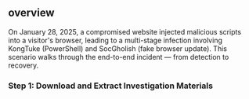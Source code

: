 ## overview 

On January 28, 2025, a compromised website injected malicious scripts into a visitor's browser, leading to a multi-stage infection involving KongTuke (PowerShell) and SocGholish (fake browser update). This scenario walks through the end-to-end incident — from detection to recovery.

### Step 1: Download and Extract Investigation Materials
